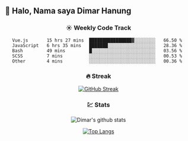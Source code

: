 ## 👋 Halo, Nama saya **Dimar Hanung**

<center>

### :sunny: Weekly Code Track
<!--START_SECTION:waka-->
```text
Vue.js       15 hrs 27 mins  ████████████████▓░░░░░░░░   66.50 % 
JavaScript   6 hrs 35 mins   ███████░░░░░░░░░░░░░░░░░░   28.36 % 
Bash         49 mins         █░░░░░░░░░░░░░░░░░░░░░░░░   03.56 % 
SCSS         7 mins          ░░░░░░░░░░░░░░░░░░░░░░░░░   00.53 % 
Other        4 mins          ░░░░░░░░░░░░░░░░░░░░░░░░░   00.36 % 
```
<!--END_SECTION:waka-->

### :fire: Streak

[![GitHub Streak](http://github-readme-streak-stats.herokuapp.com?user=dimar-hanung)](https://git.io/streak-stats)

### :chart: Stats

![Dimar's github stats](https://github-readme-stats.vercel.app/api?username=dimar-hanung&show_icons=true&theme=vue)

[![Top Langs](https://github-readme-stats.vercel.app/api/top-langs/?username=dimar-hanung)](#)

</center>
